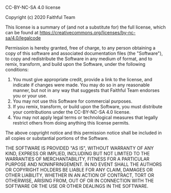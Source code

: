 CC-BY-NC-SA 4.0 license

Copyright (c) 2020 Faithful Team

This license is a summary of (and not a substitute for) the full license, which can be found at https://creativecommons.org/licenses/by-nc-sa/4.0/legalcode

Permission is hereby granted, free of charge, to any person obtaining a copy
of this software and associated documentation files (the "Software"), to copy and redistribute the Software in any medium of format, and to remix, transform, and build upon the Software, under the following conditions:
1. You must give appropriate credit, provide a link to the license, and indicate if changes were made. You may do so in any reasonable manner, but not in any way that suggests that Faithful Team endorses you or your use.
2. You may not use this Software for commercial purposes.
3. If you remix, transform, or build upon the Software, you must distribute your contributions under the CC-BY-NC-SA 4.0 license.
4. You may not apply legal terms or technological measures that legally restrict others from doing anything this license permits.

The above copyright notice and this permission notice shall be included in all
copies or substantial portions of the Software.

THE SOFTWARE IS PROVIDED "AS IS", WITHOUT WARRANTY OF ANY KIND, EXPRESS OR
IMPLIED, INCLUDING BUT NOT LIMITED TO THE WARRANTIES OF MERCHANTABILITY,
FITNESS FOR A PARTICULAR PURPOSE AND NONINFRINGEMENT. IN NO EVENT SHALL THE
AUTHORS OR COPYRIGHT HOLDERS BE LIABLE FOR ANY CLAIM, DAMAGES OR OTHER
LIABILITY, WHETHER IN AN ACTION OF CONTRACT, TORT OR OTHERWISE, ARISING FROM,
OUT OF OR IN CONNECTION WITH THE SOFTWARE OR THE USE OR OTHER DEALINGS IN THE
SOFTWARE.
